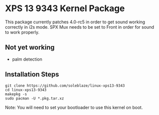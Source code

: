# XPS 13 9343 Kernel Package

This package currently patches 4.0-rc5 in order to get sound working correctly in i2s mode.  SPX Mux needs to be set to Front in order for sound to work properly.

## Not yet working

* palm detection

## Installation Steps

    git clone https://github.com/soleblaze/linux-xps13-9343
    cd linux-xps13-9343
    makepkg -s
    sudo pacman -U *.pkg.tar.xz

Note: You will need to set your bootloader to use this kernel on boot.
